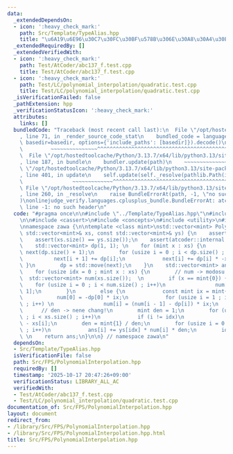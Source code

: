 ```yaml
---
data:
  _extendedDependsOn:
  - icon: ':heavy_check_mark:'
    path: Src/Template/TypeAlias.hpp
    title: "\u6A19\u6E96\u30C7\u30FC\u30BF\u578B\u306E\u30A8\u30A4\u30EA\u30A2\u30B9"
  _extendedRequiredBy: []
  _extendedVerifiedWith:
  - icon: ':heavy_check_mark:'
    path: Test/AtCoder/abc137_f.test.cpp
    title: Test/AtCoder/abc137_f.test.cpp
  - icon: ':heavy_check_mark:'
    path: Test/LC/polynomial_interpolation/quadratic.test.cpp
    title: Test/LC/polynomial_interpolation/quadratic.test.cpp
  _isVerificationFailed: false
  _pathExtension: hpp
  _verificationStatusIcon: ':heavy_check_mark:'
  attributes:
    links: []
  bundledCode: "Traceback (most recent call last):\n  File \"/opt/hostedtoolcache/Python/3.13.7/x64/lib/python3.13/site-packages/onlinejudge_verify/documentation/build.py\"\
    , line 71, in _render_source_code_stat\n    bundled_code = language.bundle(stat.path,\
    \ basedir=basedir, options={'include_paths': [basedir]}).decode()\n          \
    \         ~~~~~~~~~~~~~~~^^^^^^^^^^^^^^^^^^^^^^^^^^^^^^^^^^^^^^^^^^^^^^^^^^^^^^^^^^^^^^^^^^\n\
    \  File \"/opt/hostedtoolcache/Python/3.13.7/x64/lib/python3.13/site-packages/onlinejudge_verify/languages/cplusplus.py\"\
    , line 187, in bundle\n    bundler.update(path)\n    ~~~~~~~~~~~~~~^^^^^^\n  File\
    \ \"/opt/hostedtoolcache/Python/3.13.7/x64/lib/python3.13/site-packages/onlinejudge_verify/languages/cplusplus_bundle.py\"\
    , line 401, in update\n    self.update(self._resolve(pathlib.Path(included), included_from=path))\n\
    \                ~~~~~~~~~~~~~^^^^^^^^^^^^^^^^^^^^^^^^^^^^^^^^^^^^^^^^^^^^\n \
    \ File \"/opt/hostedtoolcache/Python/3.13.7/x64/lib/python3.13/site-packages/onlinejudge_verify/languages/cplusplus_bundle.py\"\
    , line 260, in _resolve\n    raise BundleErrorAt(path, -1, \"no such header\"\
    )\nonlinejudge_verify.languages.cplusplus_bundle.BundleErrorAt: atcoder/internal_math.hpp:\
    \ line -1: no such header\n"
  code: "#pragma once\n\n#include \"../Template/TypeAlias.hpp\"\n#include \"atcoder/internal_math.hpp\"\
    \n\n#include <cassert>\n#include <concepts>\n#include <utility>\n#include <vector>\n\
    \nnamespace zawa {\n\ntemplate <class mint>\nstd::vector<mint> PolynomialInterpolation(const\
    \ std::vector<mint>& xs, const std::vector<mint>& ys) {\n    assert(xs.size());\n\
    \    assert(xs.size() == ys.size());\n    assert(atcoder::internal::is_prime_constexpr(mint::mod()));\n\
    \    std::vector<mint> dp(1, 1); \n    for (mint x : xs) {\n        std::vector<mint>\
    \ next(dp.size() + 1);\n        for (usize i = 0 ; i < dp.size() ; i++) {\n  \
    \          next[i + 1] += dp[i];\n            next[i] += dp[i] * -x;\n       \
    \ }\n        dp = std::move(next);\n    }\n    std::vector<mint> ans(xs.size());\n\
    \    for (usize idx = 0 ; mint x : xs) {\n        // num -> modosu dp\n      \
    \  std::vector<mint> num(xs.size());  \n        if (x == mint{0}) {\n        \
    \    for (usize i = 0 ; i < num.size() ; i++)\n                num[i] = dp[i +\
    \ 1];\n        }\n        else {\n            const mint ix = mint{1} / x;\n \
    \           num[0] = -dp[0] * ix;\n            for (usize i = 1 ; i < num.size()\
    \ ; i++) \n                num[i] = (num[i - 1] - dp[i]) * ix;\n        }\n  \
    \      // den -> nene chang!\n        mint den = 1;\n        for (usize i = 0\
    \ ; i < xs.size() ; i++)\n            if (i != idx)\n                den *= x\
    \ - xs[i];\n        den = mint{1} / den;\n        for (usize i = 0 ; i < xs.size()\
    \ ; i++)\n            ans[i] += ys[idx] * num[i] * den;\n        idx++;\n    }\
    \ \n    return ans;\n}\n\n} // namespace zawa\n"
  dependsOn:
  - Src/Template/TypeAlias.hpp
  isVerificationFile: false
  path: Src/FPS/PolynomialInterpolation.hpp
  requiredBy: []
  timestamp: '2025-10-17 20:47:26+09:00'
  verificationStatus: LIBRARY_ALL_AC
  verifiedWith:
  - Test/AtCoder/abc137_f.test.cpp
  - Test/LC/polynomial_interpolation/quadratic.test.cpp
documentation_of: Src/FPS/PolynomialInterpolation.hpp
layout: document
redirect_from:
- /library/Src/FPS/PolynomialInterpolation.hpp
- /library/Src/FPS/PolynomialInterpolation.hpp.html
title: Src/FPS/PolynomialInterpolation.hpp
---
```

